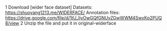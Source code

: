 1 Download [wider face dataset]
Datasets: https://shuoyang1213.me/WIDERFACE/
Annotation files: https://drive.google.com/file/d/1tU_IjyOwGQfGNUvZGwWWM4SwxKp2PUQ8/view
2 Unzip the file and put it in original-widerface